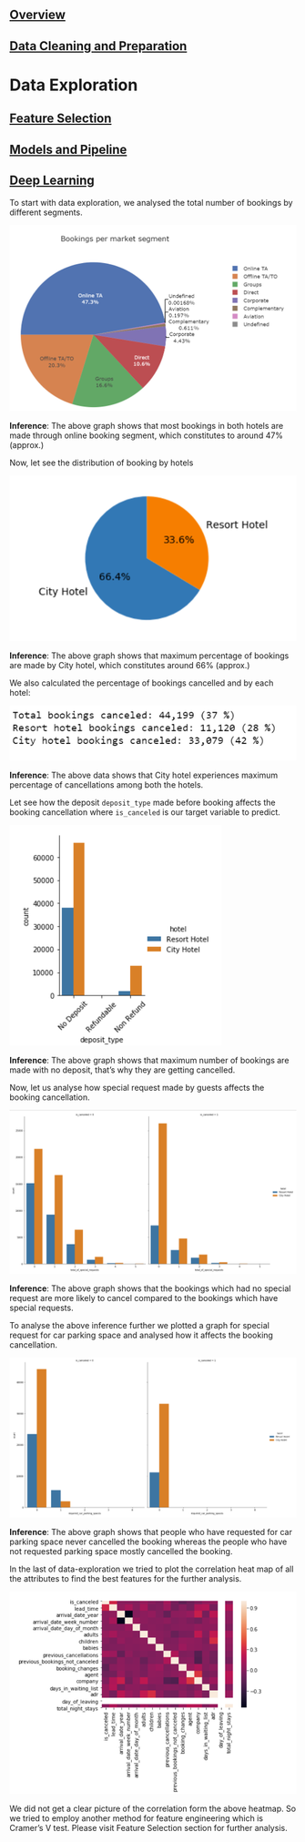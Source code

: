 ## [Overview](../README.md)

## [Data Cleaning and Preparation](../Data_Cleaning/Data_Cleaning.md)

# Data Exploration

## [Feature Selection](../Feature_Selection/Feature_Selection.md)

## [Models and Pipeline](../Pipeline.md)

## [Deep Learning](../Deep_Learning/Deep_Learning.md)

To start with data exploration, we analysed the total number of bookings by different segments.  

![Image](Images/booking_segments_analysis.png)  


**Inference**: The above graph shows that most bookings in both hotels are made through online booking segment, which constitutes to around 47% (approx.)  

Now, let see the distribution of booking by hotels  

![Image](Images/hotel_bookings.png)  

**Inference**: The above graph shows that maximum percentage of bookings are made by City hotel, which constitutes around 66% (approx.)  

We also calculated the percentage of bookings cancelled and by each hotel:  

![Image](Images/bookings_cancelled.png)  

**Inference**: The above data shows that City hotel experiences maximum percentage of cancellations among both the hotels.  

Let see how the deposit `deposit_type` made before booking affects the booking cancellation where `is_canceled` is our target variable to predict.  

![Image](Images/deposit_type.png)  

**Inference**: The above graph shows that maximum number of bookings are made with no deposit, that’s why they are getting cancelled.  

Now, let us analyse how special request made by guests affects the booking cancellation.  

![Image](Images/special_request.png)  

**Inference**: The above graph shows that the bookings which had no special request are more likely to cancel compared to the bookings which have special requests.  

To analyse the above inference further we plotted a graph for special request for car parking space and analysed how it affects the booking cancellation.  

![Image](Images/carparking_space.png)  

**Inference**: The above graph shows that people who have requested for car parking space never cancelled the booking whereas the people who have not requested parking space mostly cancelled the booking.  

In the last of data-exploration we tried to plot the correlation heat map of all the attributes to find the best features for the further analysis.  

![Image](Images/correlation_heat_map.png)  

We did not get a clear picture of the correlation form the above heatmap. So we tried to employ another method for feature engineering which is Cramer’s V test. Please visit Feature Selection section for further analysis.
